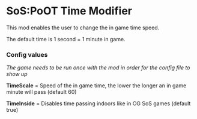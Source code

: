 # SoS:PoOT Time Modifier

This mod enables the user to change the in game time speed.

The default time is 1 second = 1 minute in game.
<br>
### Config values
*The game needs to be run once with the mod in order for the config file to show up*


**TimeScale** = Speed of the in game time, the lower the longer an in game minute will pass (default 60)

**TimeInside** = Disables time passing indoors like in OG SoS games (default true)

